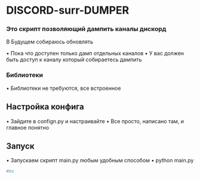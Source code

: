 # DISCORD-surr-DUMPER
### Это скрипт позволяющий дампить каналы дискорд
В Будущем собираюсь обновлять

• Пока что доступен только дамп отдельных каналов
• У вас должен быть доступ к каналу который собираетесь дампить


### **Библиотеки**
 • Библиотеки не требуются, все встроенное

## **Настройка конфига**
 • Зайдите в confign.py и настраивайте
 • Все просто, написано там, и главное понятно

## **Запуск**
 • Запускаем скрипт main.py любым удобным способом
 • python main.py

```python
#ms
```